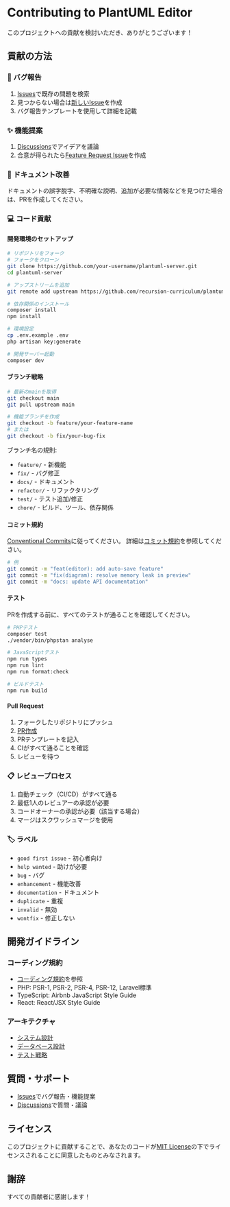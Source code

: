 # Contributing to PlantUML Editor

このプロジェクトへの貢献を検討いただき、ありがとうございます！

## 貢献の方法

### 🐛 バグ報告

1. [Issues](https://github.com/recursion-curriculum/plantuml-server/issues)で既存の問題を検索
2. 見つからない場合は[新しいIssue](https://github.com/recursion-curriculum/plantuml-server/issues/new/choose)を作成
3. バグ報告テンプレートを使用して詳細を記載

### ✨ 機能提案

1. [Discussions](https://github.com/recursion-curriculum/plantuml-server/discussions)でアイデアを議論
2. 合意が得られたら[Feature Request Issue](https://github.com/recursion-curriculum/plantuml-server/issues/new/choose)を作成

### 📝 ドキュメント改善

ドキュメントの誤字脱字、不明確な説明、追加が必要な情報などを見つけた場合は、PRを作成してください。

### 💻 コード貢献

#### 開発環境のセットアップ

```bash
# リポジトリをフォーク
# フォークをクローン
git clone https://github.com/your-username/plantuml-server.git
cd plantuml-server

# アップストリームを追加
git remote add upstream https://github.com/recursion-curriculum/plantuml-server.git

# 依存関係のインストール
composer install
npm install

# 環境設定
cp .env.example .env
php artisan key:generate

# 開発サーバー起動
composer dev
```

#### ブランチ戦略

```bash
# 最新のmainを取得
git checkout main
git pull upstream main

# 機能ブランチを作成
git checkout -b feature/your-feature-name
# または
git checkout -b fix/your-bug-fix
```

ブランチ名の規則:
- `feature/` - 新機能
- `fix/` - バグ修正
- `docs/` - ドキュメント
- `refactor/` - リファクタリング
- `test/` - テスト追加/修正
- `chore/` - ビルド、ツール、依存関係

#### コミット規約

[Conventional Commits](https://www.conventionalcommits.org/)に従ってください。
詳細は[コミット規約](.github/commit-convention.md)を参照してください。

```bash
# 例
git commit -m "feat(editor): add auto-save feature"
git commit -m "fix(diagram): resolve memory leak in preview"
git commit -m "docs: update API documentation"
```

#### テスト

PRを作成する前に、すべてのテストが通ることを確認してください。

```bash
# PHPテスト
composer test
./vendor/bin/phpstan analyse

# JavaScriptテスト
npm run types
npm run lint
npm run format:check

# ビルドテスト
npm run build
```

#### Pull Request

1. フォークしたリポジトリにプッシュ
2. [PR作成](https://github.com/recursion-curriculum/plantuml-server/compare)
3. PRテンプレートを記入
4. CIがすべて通ることを確認
5. レビューを待つ

### 📋 レビュープロセス

1. 自動チェック（CI/CD）がすべて通る
2. 最低1人のレビュアーの承認が必要
3. コードオーナーの承認が必要（該当する場合）
4. マージはスクワッシュマージを使用

### 🏷️ ラベル

- `good first issue` - 初心者向け
- `help wanted` - 助けが必要
- `bug` - バグ
- `enhancement` - 機能改善
- `documentation` - ドキュメント
- `duplicate` - 重複
- `invalid` - 無効
- `wontfix` - 修正しない

## 開発ガイドライン

### コーディング規約

- [コーディング規約](docs/coding-rule/coding-rules.md)を参照
- PHP: PSR-1, PSR-2, PSR-4, PSR-12, Laravel標準
- TypeScript: Airbnb JavaScript Style Guide
- React: React/JSX Style Guide

### アーキテクチャ

- [システム設計](docs/archetecture/inertia-structure.md)
- [データベース設計](docs/er-diagram/db-design.md)
- [テスト戦略](docs/test-driven-development/test-strategy.md)

## 質問・サポート

- [Issues](https://github.com/recursion-curriculum/plantuml-server/issues)でバグ報告・機能提案
- [Discussions](https://github.com/recursion-curriculum/plantuml-server/discussions)で質問・議論

## ライセンス

このプロジェクトに貢献することで、あなたのコードが[MIT License](LICENSE)の下でライセンスされることに同意したものとみなされます。

## 謝辞

すべての貢献者に感謝します！